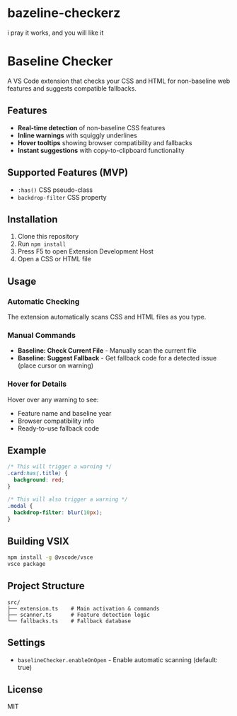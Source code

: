 # bazeline-checkerz
i pray it works, and you will like it

# Baseline Checker

A VS Code extension that checks your CSS and HTML for non-baseline web features and suggests compatible fallbacks.

## Features

- **Real-time detection** of non-baseline CSS features
- **Inline warnings** with squiggly underlines
- **Hover tooltips** showing browser compatibility and fallbacks
- **Instant suggestions** with copy-to-clipboard functionality

## Supported Features (MVP)

- `:has()` CSS pseudo-class
- `backdrop-filter` CSS property

## Installation

1. Clone this repository
2. Run `npm install`
3. Press F5 to open Extension Development Host
4. Open a CSS or HTML file

## Usage

### Automatic Checking
The extension automatically scans CSS and HTML files as you type.

### Manual Commands
- **Baseline: Check Current File** - Manually scan the current file
- **Baseline: Suggest Fallback** - Get fallback code for a detected issue (place cursor on warning)

### Hover for Details
Hover over any warning to see:
- Feature name and baseline year
- Browser compatibility info
- Ready-to-use fallback code

## Example

```css
/* This will trigger a warning */
.card:has(.title) {
  background: red;
}

/* This will also trigger a warning */
.modal {
  backdrop-filter: blur(10px);
}
```

## Building VSIX

```bash
npm install -g @vscode/vsce
vsce package
```

## Project Structure

```
src/
├── extension.ts    # Main activation & commands
├── scanner.ts      # Feature detection logic
└── fallbacks.ts    # Fallback database
```

## Settings

- `baselineChecker.enableOnOpen` - Enable automatic scanning (default: true)

## License

MIT
